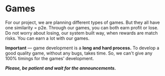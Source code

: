 # Games

For our project, we are planning different types of games. But they all have one similarity = p2e. <mark style="color:blue;"></mark> Through our games, you can both earn profit or lose. Do not worry about losing, our system built way, when rewards are match risks. You can earn a lot with our games.

**Important** — game development is a **long and hard process.** To develop a good quality game, without any bugs, takes time. So, we can't give any 100% timings for the games' development.&#x20;

_**Please, be patient and wait for the announcements.**_
